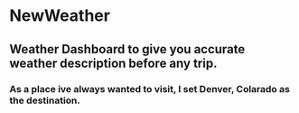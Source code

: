 # NewWeather
## Weather Dashboard to give you accurate weather description before any trip.

### As a place ive always wanted to visit, I set Denver, Colarado as the destination.
